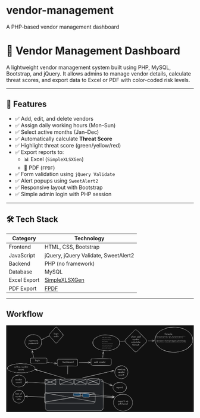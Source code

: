# vendor-management
A PHP-based vendor management dashboard
# 🧾 Vendor Management Dashboard

A lightweight vendor management system built using PHP, MySQL, Bootstrap, and jQuery. It allows admins to manage vendor details, calculate threat scores, and export data to Excel or PDF with color-coded risk levels.

---

## 🚀 Features

- ✅ Add, edit, and delete vendors
- ✅ Assign daily working hours (Mon–Sun)
- ✅ Select active months (Jan–Dec)
- ✅ Automatically calculate **Threat Score**
- ✅ Highlight threat score (green/yellow/red)
- ✅ Export reports to:
  - 📊 Excel (`SimpleXLSXGen`)
  - 📄 PDF (`FPDF`)
- ✅ Form validation using `jQuery Validate`
- ✅ Alert popups using `SweetAlert2`
- ✅ Responsive layout with Bootstrap
- ✅ Simple admin login with PHP session

---

## 🛠 Tech Stack

| Category      | Technology |
|---------------|------------|
| Frontend      | HTML, CSS, Bootstrap |
| JavaScript    | jQuery, jQuery Validate, SweetAlert2 |
| Backend       | PHP (no framework) |
| Database      | MySQL |
| Excel Export  | [SimpleXLSXGen](https://github.com/shuchkin/simplexlsxgen) |
| PDF Export    | [FPDF](http://www.fpdf.org/) |

---
## Workflow

![alt text](https://github.com/dekay4/vendor-management/blob/main/vendor-workflow.png)
